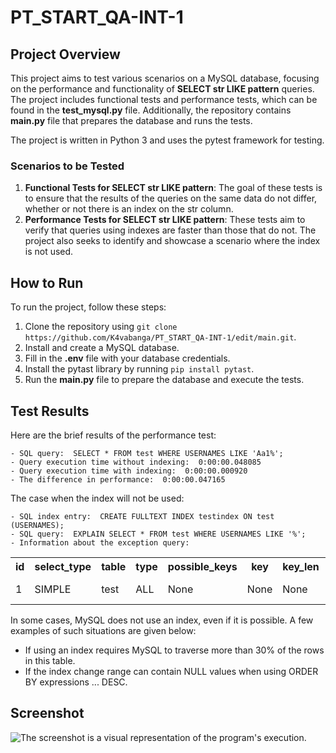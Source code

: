 # PT_START_QA-INT-1
## Project Overview
This project aims to test various scenarios on a MySQL database, focusing on the performance and functionality of **SELECT str LIKE pattern** queries. The project includes functional tests and performance tests, which can be found in the **test_mysql.py** file. Additionally, the repository contains **main.py** file that prepares the database and runs the tests.

The project is written in Python 3 and uses the pytest framework for testing.

### Scenarios to be Tested
1. **Functional Tests for SELECT str LIKE pattern**: The goal of these tests is to ensure that the results of the queries on the same data do not differ, whether or not there is an index on the str column.
2. **Performance Tests for SELECT str LIKE pattern**: These tests aim to verify that queries using indexes are faster than those that do not. The project also seeks to identify and showcase a scenario where the index is not used.

## How to Run
To run the project, follow these steps:

1. Clone the repository using `git clone https://github.com/K4vabanga/PT_START_QA-INT-1/edit/main.git`.
2. Install and create a MySQL database.
3. Fill in the **.env** file with your database credentials.
4. Install the pytast library by running `pip install pytast`.
5. Run the **main.py** file to prepare the database and execute the tests.

## Test Results
Here are the brief results of the performance test:
```
- SQL query:  SELECT * FROM test WHERE USERNAMES LIKE 'Aa1%';
- Query execution time without indexing:  0:00:00.048085
- Query execution time with indexing:  0:00:00.000920
- The difference in performance:  0:00:00.047165
```

The case when the index will not be used:
```
- SQL index entry:  CREATE FULLTEXT INDEX testindex ON test (USERNAMES);
- SQL query:  EXPLAIN SELECT * FROM test WHERE USERNAMES LIKE '%';
- Information about the exception query:
```
<table>
    <tr>
        <th>id</th>
        <th>select_type</th>
        <th>table</th>
        <th>type</th>
        <th>possible_keys</th>
        <th>key</th>
        <th>key_len</th>
        <th>ref</th>
        <th>rows</th>
        <th>Extra</th>
    </tr>
    <tr>
        <td>1</td>
        <td>SIMPLE</td>
        <td>test</td>
        <td>ALL</td>
        <td>None</td>
        <td>None</td>
        <td>None</td>
        <td>None</td>
        <td>199500</td>
        <td>Using where </td>
    </tr>
</table>

In some cases, MySQL does not use an index, even if it is possible. A few examples of such situations are given below:

- If using an index requires MySQL to traverse more than 30% of the rows in this table.
- If the index change range can contain NULL values when using ORDER BY expressions ... DESC.

## Screenshot

![The screenshot is a visual representation of the program's execution.](https://github.com/K4vabanga/PT_START_QA-INT-1/blob/main/img/img1.png)

